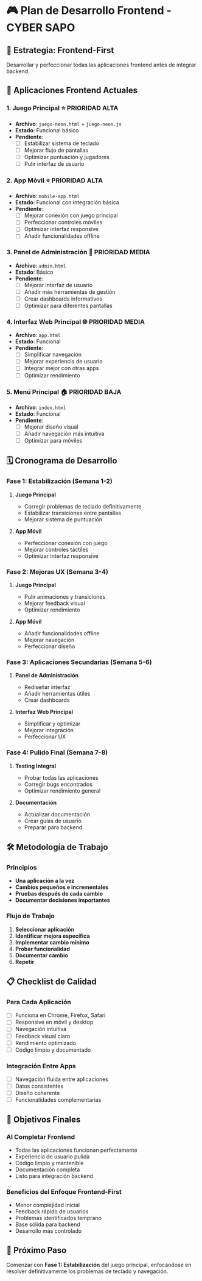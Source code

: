 # 🎮 Plan de Desarrollo Frontend - CYBER SAPO

## 🎯 **Estrategia: Frontend-First**
Desarrollar y perfeccionar todas las aplicaciones frontend antes de integrar backend.

## 📱 **Aplicaciones Frontend Actuales**

### **1. Juego Principal** ⭐ **PRIORIDAD ALTA**
- **Archivo**: `juego-neon.html` + `juego-neon.js`
- **Estado**: Funcional básico
- **Pendiente**:
  - [ ] Estabilizar sistema de teclado
  - [ ] Mejorar flujo de pantallas
  - [ ] Optimizar puntuación y jugadores
  - [ ] Pulir interfaz de usuario

### **2. App Móvil** ⭐ **PRIORIDAD ALTA**
- **Archivo**: `mobile-app.html`
- **Estado**: Funcional con integración básica
- **Pendiente**:
  - [ ] Mejorar conexión con juego principal
  - [ ] Perfeccionar controles móviles
  - [ ] Optimizar interfaz responsive
  - [ ] Añadir funcionalidades offline

### **3. Panel de Administración** 🔧 **PRIORIDAD MEDIA**
- **Archivo**: `admin.html`
- **Estado**: Básico
- **Pendiente**:
  - [ ] Mejorar interfaz de usuario
  - [ ] Añadir más herramientas de gestión
  - [ ] Crear dashboards informativos
  - [ ] Optimizar para diferentes pantallas

### **4. Interfaz Web Principal** 🌐 **PRIORIDAD MEDIA**
- **Archivo**: `app.html`
- **Estado**: Funcional
- **Pendiente**:
  - [ ] Simplificar navegación
  - [ ] Mejorar experiencia de usuario
  - [ ] Integrar mejor con otras apps
  - [ ] Optimizar rendimiento

### **5. Menú Principal** 🏠 **PRIORIDAD BAJA**
- **Archivo**: `index.html`
- **Estado**: Funcional
- **Pendiente**:
  - [ ] Mejorar diseño visual
  - [ ] Añadir navegación más intuitiva
  - [ ] Optimizar para móviles

## 🗓️ **Cronograma de Desarrollo**

### **Fase 1: Estabilización (Semana 1-2)**
1. **Juego Principal**
   - Corregir problemas de teclado definitivamente
   - Estabilizar transiciones entre pantallas
   - Mejorar sistema de puntuación

2. **App Móvil**
   - Perfeccionar conexión con juego
   - Mejorar controles táctiles
   - Optimizar interfaz responsive

### **Fase 2: Mejoras UX (Semana 3-4)**
1. **Juego Principal**
   - Pulir animaciones y transiciones
   - Mejorar feedback visual
   - Optimizar rendimiento

2. **App Móvil**
   - Añadir funcionalidades offline
   - Mejorar navegación
   - Perfeccionar diseño

### **Fase 3: Aplicaciones Secundarias (Semana 5-6)**
1. **Panel de Administración**
   - Rediseñar interfaz
   - Añadir herramientas útiles
   - Crear dashboards

2. **Interfaz Web Principal**
   - Simplificar y optimizar
   - Mejorar integración
   - Perfeccionar UX

### **Fase 4: Pulido Final (Semana 7-8)**
1. **Testing Integral**
   - Probar todas las aplicaciones
   - Corregir bugs encontrados
   - Optimizar rendimiento general

2. **Documentación**
   - Actualizar documentación
   - Crear guías de usuario
   - Preparar para backend

## 🛠️ **Metodología de Trabajo**

### **Principios**
- **Una aplicación a la vez**
- **Cambios pequeños e incrementales**
- **Pruebas después de cada cambio**
- **Documentar decisiones importantes**

### **Flujo de Trabajo**
1. **Seleccionar aplicación**
2. **Identificar mejora específica**
3. **Implementar cambio mínimo**
4. **Probar funcionalidad**
5. **Documentar cambio**
6. **Repetir**

## 📋 **Checklist de Calidad**

### **Para Cada Aplicación**
- [ ] Funciona en Chrome, Firefox, Safari
- [ ] Responsive en móvil y desktop
- [ ] Navegación intuitiva
- [ ] Feedback visual claro
- [ ] Rendimiento optimizado
- [ ] Código limpio y documentado

### **Integración Entre Apps**
- [ ] Navegación fluida entre aplicaciones
- [ ] Datos consistentes
- [ ] Diseño coherente
- [ ] Funcionalidades complementarias

## 🎯 **Objetivos Finales**

### **Al Completar Frontend**
- Todas las aplicaciones funcionan perfectamente
- Experiencia de usuario pulida
- Código limpio y mantenible
- Documentación completa
- Listo para integración backend

### **Beneficios del Enfoque Frontend-First**
- Menor complejidad inicial
- Feedback rápido de usuarios
- Problemas identificados temprano
- Base sólida para backend
- Desarrollo más controlado

## 🚀 **Próximo Paso**
Comenzar con **Fase 1: Estabilización** del juego principal, enfocándose en resolver definitivamente los problemas de teclado y navegación.
